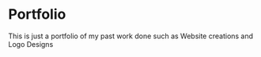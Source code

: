 # Portfolio
This is just a portfolio of my past work done such as Website creations and Logo Designs
